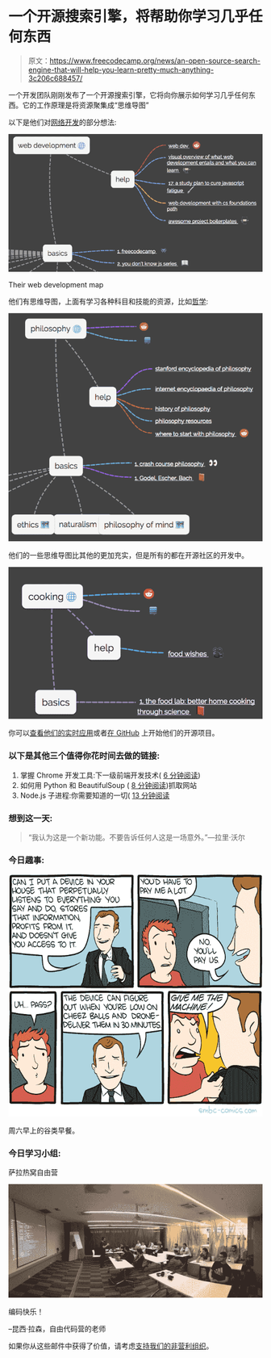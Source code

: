 # 一个开源搜索引擎，将帮助你学习几乎任何东西

> 原文：<https://www.freecodecamp.org/news/an-open-source-search-engine-that-will-help-you-learn-pretty-much-anything-3c206c688457/>

一个开发团队刚刚发布了一个开源搜索引擎，它将向你展示如何学习几乎任何东西。它的工作原理是将资源聚集成“思维导图”

以下是他们对[网络开发](https://fcc.im/2s3KiaD)的部分想法:

![9srv4mjeHyqqI6J2o7mjvMmvcn77pEh1WdYn](img/5360c8bb5362a1042279a72d13d0e81d.png)

Their web development map

他们有思维导图，上面有学习各种科目和技能的资源，比如[哲学](https://learn-anything.xyz/philosophy):

![2b1nT2FzS8Tt3dPXHzNzOkTzAK5yqENUY8n-](img/765f884638ace36f5d7c36ab1bad2603.png)

他们的一些思维导图比其他的更加充实，但是所有的都在开源社区的开发中。

![EjY-tU3TomslO4TwYaflX8sQps-1mmXYByy0](img/7567e4661177c6443920135866b6cf77.png)

你可以[查看他们的实时应用](https://fcc.im/2slGogs)或者[在 GitHub](https://fcc.im/2s3Hxq2) 上开始他们的开源项目。

### 以下是其他三个值得你花时间去做的链接:

1.  掌握 Chrome 开发工具:下一级前端开发技术( [6 分钟阅读](https://fcc.im/2s3WFnd))
2.  如何用 Python 和 BeautifulSoup ( [8 分钟阅读](https://fcc.im/2rbTSHc))抓取网站
3.  Node.js 子进程:你需要知道的一切( [13 分钟阅读](https://fcc.im/2teuFNg)

### 想到这一天:

> “我认为这是一个新功能。不要告诉任何人这是一场意外。”—拉里·沃尔

### 今日趣事:

![z025ucoz7dchW00tKOYtNB8y8ez9l8EFyg-2](img/52af7ef5de8f33f6613ca7151a02edd7.png)

周六早上的谷类早餐。

### 今日学习小组:

萨拉热窝自由营

![B8Ygmd1cXb75fzL5mhVyiorZJhtqBtr6jJ34](img/ac60a625da7ec0eecba10375103c64fa.png)

编码快乐！

–昆西·拉森，自由代码营的老师

如果你从这些邮件中获得了价值，请考虑[支持我们的非营利组织](http://bit.ly/donate-to-fcc)。